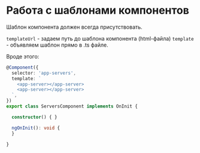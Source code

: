 # Работа с шаблонами компонентов

Шаблон компонента должен всегда присутствовать.

`templateUrl` - задаем путь до шаблона компонента (html-файла)
`template` - объявляем шаблон прямо в .ts файле.

Вроде этого:

```typescript
@Component({
  selector: 'app-servers',
  template: `
    <app-server></app-server>
    <app-server></app-server>
  `,
})
export class ServersComponent implements OnInit {

  constructor() { }

  ngOnInit(): void {
  }

}
```

